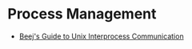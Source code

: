 # Process Management

* [Beej's Guide to Unix Interprocess Communication](https://beej.us/guide/bgipc/)


